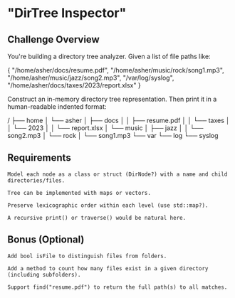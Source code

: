 # "DirTree Inspector" 

## Challenge Overview

You're building a directory tree analyzer. Given a list of file paths like:

{
  "/home/asher/docs/resume.pdf",
  "/home/asher/music/rock/song1.mp3",
  "/home/asher/music/jazz/song2.mp3",
  "/var/log/syslog",
  "/home/asher/docs/taxes/2023/report.xlsx"
}

Construct an in-memory directory tree representation. Then print it in a human-readable indented format:

/
├── home
│   └── asher
│       ├── docs
│       │   ├── resume.pdf
│       │   └── taxes
│       │       └── 2023
│       │           └── report.xlsx
│       └── music
│           ├── jazz
│           │   └── song2.mp3
│           └── rock
│               └── song1.mp3
└── var
    └── log
        └── syslog

## Requirements

    Model each node as a class or struct (DirNode?) with a name and child directories/files.

    Tree can be implemented with maps or vectors.

    Preserve lexicographic order within each level (use std::map?).

    A recursive print() or traverse() would be natural here.

## Bonus (Optional)

    Add bool isFile to distinguish files from folders.

    Add a method to count how many files exist in a given directory (including subfolders).

    Support find("resume.pdf") to return the full path(s) to all matches.


